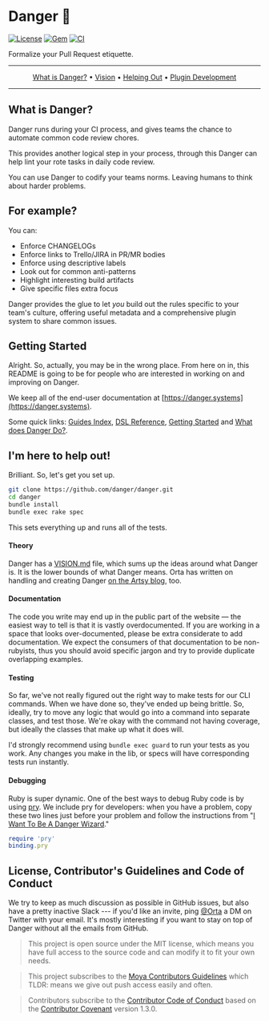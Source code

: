 # Danger :no_entry_sign:

[![License](http://img.shields.io/badge/license-MIT-green.svg?style=flat)](https://github.com/orta/danger/blob/master/LICENSE)
[![Gem](https://img.shields.io/gem/v/danger.svg?style=flat)](http://rubygems.org/gems/danger)
[![CI](https://github.com/danger/danger/actions/workflows/CI.yml/badge.svg)](https://github.com/danger/danger/actions/workflows/CI.yml)

Formalize your Pull Request etiquette.

-------

<p align="center">
    <a href="#what-is-danger">What is Danger?</a> &bull;
    <a href="VISION.md">Vision</a> &bull;
    <a href="#im-here-to-help-out">Helping Out</a> &bull;
    <a href="https://danger.systems/guides/creating_your_first_plugin.html">Plugin Development</a>
</p>

-------

## What is Danger?

Danger runs during your CI process, and gives teams the chance to automate common code review chores.

This provides another logical step in your process, through this Danger can help lint your rote tasks in daily code review.

You can use Danger to codify your teams norms. Leaving humans to think about harder problems.

## For example?

You can:

* Enforce CHANGELOGs
* Enforce links to Trello/JIRA in PR/MR bodies
* Enforce using descriptive labels
* Look out for common anti-patterns
* Highlight interesting build artifacts
* Give specific files extra focus

Danger provides the glue to let _you_ build out the rules specific to your team's culture, offering useful metadata and a comprehensive plugin system to share common issues.

## Getting Started

Alright. So, actually, you may be in the wrong place. From here on in, this README is going to be for people who are interested in working on and improving on Danger.

We keep all of the end-user documentation at [https://danger.systems](https://danger.systems).

Some quick links: [Guides Index](https://danger.systems/guides.html), [DSL Reference](https://danger.systems/reference.html), [Getting Started](https://danger.systems/guides/getting_started.html) and [What does Danger Do?](https://danger.systems/guides/what_does_danger_do.html).

## I'm here to help out!

Brilliant. So, let's get you set up.

```sh
git clone https://github.com/danger/danger.git
cd danger
bundle install
bundle exec rake spec
```

This sets everything up and runs all of the tests.

#### Theory

Danger has a [VISION.md](https://github.com/danger/danger/blob/master/VISION.md) file, which sums up the ideas around what Danger is. It is the lower bounds of what Danger means. Orta has written on handling and creating Danger [on the Artsy blog](http://artsy.github.io/blog/categories/danger/), too.

#### Documentation

The code you write may end up in the public part of the website — the easiest way to tell is that it is vastly overdocumented. If you are working in a space that looks over-documented, please be extra considerate to add documentation. We expect the consumers of that documentation to be non-rubyists, thus you should avoid specific jargon and try to provide duplicate overlapping examples.

#### Testing

So far, we've not really figured out the right way to make tests for our CLI commands. When we have done so, they've ended up being brittle. So, ideally, try to move any logic that would go into a command into separate classes, and test those. We're okay with the command not having coverage, but ideally the classes that make up what it does will.

I'd strongly recommend using `bundle exec guard` to run your tests as you work. Any changes you make in the lib, or specs will have corresponding tests run instantly.

#### Debugging

Ruby is super dynamic. One of the best ways to debug Ruby code is by using [pry](https://pry.github.io/). We include pry for developers: when you have a problem, copy these two lines just before your problem and follow the instructions from "[I Want To Be A Danger Wizard](https://danger.systems/guides/troubleshooting.html#i-want-to-be-a-danger-wizard)."

```ruby
require 'pry'
binding.pry
```

## License, Contributor's Guidelines and Code of Conduct

We try to keep as much discussion as possible in GitHub issues, but also have a pretty inactive Slack --- if you'd like an invite, ping [@Orta](https://twitter.com/orta/) a DM on Twitter with your email. It's mostly interesting if you want to stay on top of Danger without all the emails from GitHub.

> This project is open source under the MIT license, which means you have full access to the source code and can modify it to fit your own needs.

> This project subscribes to the [Moya Contributors Guidelines](https://github.com/Moya/contributors) which TLDR: means we give out push access easily and often.

> Contributors subscribe to the [Contributor Code of Conduct](https://contributor-covenant.org/version/1/3/0/) based on the [Contributor Covenant](https://contributor-covenant.org) version 1.3.0.
